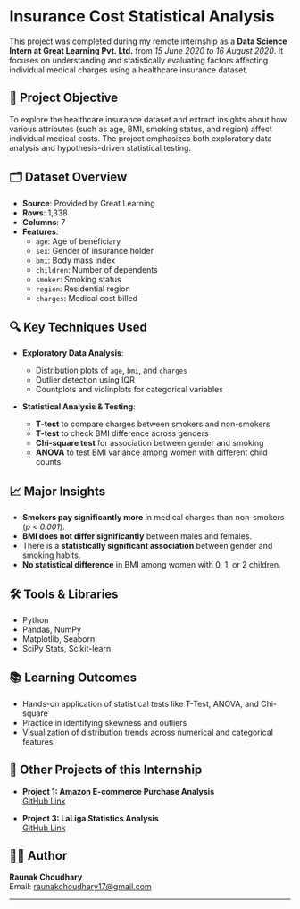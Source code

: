 # Insurance Cost Statistical Analysis

This project was completed during my remote internship as a **Data Science Intern at Great Learning Pvt. Ltd.** from *15 June 2020 to 16 August 2020*. It focuses on understanding and statistically evaluating factors affecting individual medical charges using a healthcare insurance dataset.

## 📌 Project Objective

To explore the healthcare insurance dataset and extract insights about how various attributes (such as age, BMI, smoking status, and region) affect individual medical costs. The project emphasizes both exploratory data analysis and hypothesis-driven statistical testing.

## 🗂️ Dataset Overview

- **Source**: Provided by Great Learning
- **Rows**: 1,338  
- **Columns**: 7  
- **Features**:
  - `age`: Age of beneficiary
  - `sex`: Gender of insurance holder
  - `bmi`: Body mass index
  - `children`: Number of dependents
  - `smoker`: Smoking status
  - `region`: Residential region
  - `charges`: Medical cost billed

## 🔍 Key Techniques Used

- **Exploratory Data Analysis**:
  - Distribution plots of `age`, `bmi`, and `charges`
  - Outlier detection using IQR
  - Countplots and violinplots for categorical variables

- **Statistical Analysis & Testing**:
  - **T-test** to compare charges between smokers and non-smokers
  - **T-test** to check BMI difference across genders
  - **Chi-square test** for association between gender and smoking
  - **ANOVA** to test BMI variance among women with different child counts

## 📈 Major Insights

- **Smokers pay significantly more** in medical charges than non-smokers (*p < 0.001*).
- **BMI does not differ significantly** between males and females.
- There is a **statistically significant association** between gender and smoking habits.
- **No statistical difference** in BMI among women with 0, 1, or 2 children.

## 🛠️ Tools & Libraries

- Python  
- Pandas, NumPy  
- Matplotlib, Seaborn  
- SciPy Stats, Scikit-learn

## 📚 Learning Outcomes

- Hands-on application of statistical tests like T-Test, ANOVA, and Chi-square
- Practice in identifying skewness and outliers
- Visualization of distribution trends across numerical and categorical features

## 🔗 Other Projects of this Internship

- **Project 1: Amazon E-commerce Purchase Analysis**  
  [GitHub Link](https://github.com/raunak-choudhary/Amazon-Ecommerce-Purchase-Analysis-Data-Science-Internship-2020.git)

- **Project 3: LaLiga Statistics Analysis**  
  [GitHub Link](https://github.com/raunak-choudhary/LaLiga-Statistics-Analysis-Data-Science-Internship-2020.git)

## 👨‍💻 Author

**Raunak Choudhary**  
Email: [raunakchoudhary17@gmail.com](mailto:raunakchoudhary17@gmail.com)

-----

